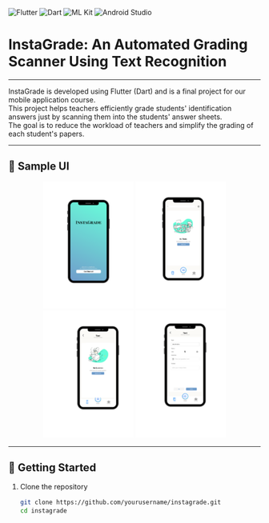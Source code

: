 ![Flutter](https://img.shields.io/badge/Flutter-02569B?style=for-the-badge&logo=flutter&logoColor=white)
![Dart](https://img.shields.io/badge/Dart-0175C2?style=for-the-badge&logo=dart&logoColor=white)
![ML Kit](https://img.shields.io/badge/ML%20Kit-FFCA28?style=for-the-badge)
![Android Studio](https://img.shields.io/badge/Android%20Studio-3DDC84?style=for-the-badge)

# InstaGrade: An Automated Grading Scanner Using Text Recognition

---

InstaGrade is developed using Flutter (Dart) and is a final project for our mobile application course.  
This project helps teachers efficiently grade students' identification answers just by scanning them into the students' answer sheets.  
The goal is to reduce the workload of teachers and simplify the grading of each student's papers.  

---

## 📸 Sample UI

<p align="center">
  <img src="assets/images/1.png" alt="Screenshot 1" width="180"/>
  <img src="assets/images/2.png" alt="Screenshot 2" width="180"/>
  <img src="assets/images/3.png" alt="Screenshot 3" width="180"/>
  <img src="assets/images/4.png" alt="Screenshot 4" width="180"/>
</p>

---

## 🚀 Getting Started

1. Clone the repository
   ```bash
   git clone https://github.com/yourusername/instagrade.git
   cd instagrade
